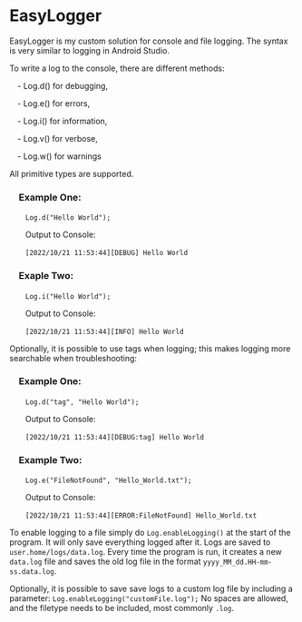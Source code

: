 # EasyLogger

EasyLogger is my custom solution for console and file logging. The syntax is very similar to logging in Android Studio.

To write a log to the console, there are different methods:

&emsp;- Log.d() for debugging,

&emsp;- Log.e() for errors,

&emsp;- Log.i() for information,

&emsp;- Log.v() for verbose, 

&emsp;- Log.w() for warnings

All primitive types are supported.

### &emsp;Example One:
&emsp;&emsp;`Log.d("Hello World");`
 
&emsp;&emsp;Output to Console:

&emsp;&emsp;`[2022/10/21 11:53:44][DEBUG] Hello World`

### &emsp;Exaple Two:

&emsp;&emsp;`Log.i("Hello World");`

&emsp;&emsp;Output to Console:

&emsp;&emsp;`[2022/10/21 11:53:44][INFO] Hello World`

  
Optionally, it is possible to use tags when logging; this makes logging more searchable when troubleshooting:

### &emsp;Example One:

&emsp;&emsp;`Log.d("tag", "Hello World");`

&emsp;&emsp;Output to Console:

&emsp;&emsp;`[2022/10/21 11:53:44][DEBUG:tag] Hello World`

### &emsp;Example Two:

&emsp;&emsp;`Log.e("FileNotFound", "Hello_World.txt");`

&emsp;&emsp;Output to Console:

&emsp;&emsp;`[2022/10/21 11:53:44][ERROR:FileNotFound] Hello_World.txt`

To enable logging to a file simply do `Log.enableLogging()` at the start of the program. It will only save everything logged after it. Logs are saved to `user.home/logs/data.log`. Every time the program is run, it creates a new `data.log` file and saves the old log file in the format `yyyy_MM_dd.HH-mm-ss.data.log`.

Optionally, it is possible to save save logs to a custom log file by including a parameter: `Log.enableLogging("customFile.log");` No spaces are allowed, and the filetype needs to be included, most commonly `.log`.
  
 
